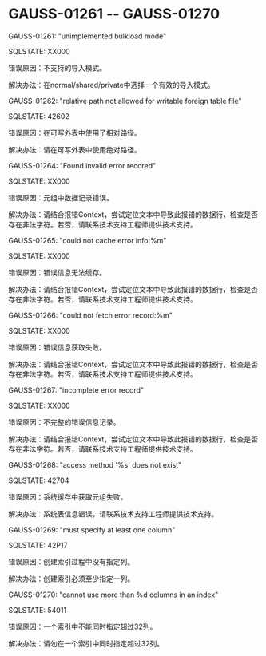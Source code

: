 # GAUSS-01261 -- GAUSS-01270

GAUSS-01261: "unimplemented bulkload mode"

SQLSTATE: XX000

错误原因：不支持的导入模式。

解决办法：在normal/shared/private中选择一个有效的导入模式。

GAUSS-01262: "relative path not allowed for writable foreign table file"

SQLSTATE: 42602

错误原因：在可写外表中使用了相对路径。

解决办法：请在可写外表中使用绝对路径。

GAUSS-01264: "Found invalid error recored"

SQLSTATE: XX000

错误原因：元组中数据记录错误。

解决办法：请结合报错Context，尝试定位文本中导致此报错的数据行，检查是否存在非法字符。若否，请联系技术支持工程师提供技术支持。

GAUSS-01265: "could not cache error info:%m"

SQLSTATE: XX000

错误原因：错误信息无法缓存。

解决办法：请结合报错Context，尝试定位文本中导致此报错的数据行，检查是否存在非法字符。若否，请联系技术支持工程师提供技术支持。

GAUSS-01266: "could not fetch error record:%m"

SQLSTATE: XX000

错误原因：错误信息获取失败。

解决办法：请结合报错Context，尝试定位文本中导致此报错的数据行，检查是否存在非法字符。若否，请联系技术支持工程师提供技术支持。

GAUSS-01267: "incomplete error record"

SQLSTATE: XX000

错误原因：不完整的错误信息记录。

解决办法：请结合报错Context，尝试定位文本中导致此报错的数据行，检查是否存在非法字符。若否，请联系技术支持工程师提供技术支持。

GAUSS-01268: "access method '%s' does not exist"

SQLSTATE: 42704

错误原因：系统缓存中获取元组失败。

解决办法：系统表信息错误，请联系技术支持工程师提供技术支持。

GAUSS-01269: "must specify at least one column"

SQLSTATE: 42P17

错误原因：创建索引过程中没有指定列。

解决办法：创建索引必须至少指定一列。

GAUSS-01270: "cannot use more than %d columns in an index"

SQLSTATE: 54011

错误原因：一个索引中不能同时指定超过32列。

解决办法：请勿在一个索引中同时指定超过32列。
